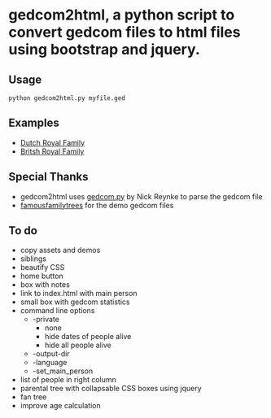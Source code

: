 # gedcom2html, a python script to convert gedcom files to html files using bootstrap and jquery.
## Usage
```
python gedcom2html.py myfile.ged
```
## Examples
* [Dutch Royal Family](https://www.usekees.com/gedcom2.html/koninklijkhuis/)
* [Britsh Royal Family](http://www.usekees.com/gedcom2.html/royals/)
## Special Thanks
- gedcom2html uses [gedcom.py](https://github.com/nickreynke/python-gedcom) by Nick Reynke to parse the gedcom file
- [famousfamilytrees](http://famousfamilytrees.blogspot.com/?m=1) for the demo gedcom files
## To do
- copy assets and demos
- siblings
- beautify CSS
- home button
- box with notes
- link to index.html with main person
- small box with gedcom statistics
- command line options
   * -private
      * none
      * hide dates of people alive
      * hide all people alive
   * -output-dir
   * -language
   * -set_main_person
- list of people in right column
- parental tree with collapsable CSS boxes using jquery
- fan tree
- improve age calculation

